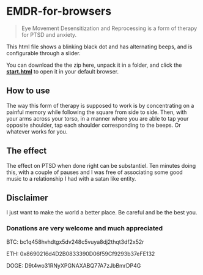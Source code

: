# EMDR-for-browsers

> Eye Movement Desensitization and Reprocessing is a form of therapy for PTSD and anxiety.

This html file shows a blinking black dot and has alternating beeps, and is configurable through a slider.

You can download the the zip here, unpack it in a folder, and click the [**start.html**](https://hosteren.github.io/EMDR-for-browsers/start.html) to open it in your default browser.

## **How to use**

The way this form of therapy is supposed to work is by concentrating on a painful memory while following the square from side to side. Then, with your arms across your torso, in a manner where you are able to tap your opposite shoulder, tap each shoulder corresponding to the beeps. Or whatever works for you.

## **The effect**

The effect on PTSD when done right can be substantiel. Ten minutes doing this, with a couple of pauses and I was free of associating some good music to a relationship I had with a satan like entity.

## **Disclaimer**

I just want to make the world a better place. Be careful and be the best you.

### **Donations are very welcome and much appreciated**

BTC: bc1q458hvhdtgx5dv248c5vuya8dj2thqt3df2x52r

ETH: 0x8690216d4D2B0833390D06f59Cf9293b37eFE132

DOGE: D9t4wo31RNyXPGNAXABQ77A7zJbBmrDP4G
